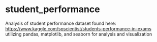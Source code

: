 # student_performance

Analysis of student performance dataset found here: https://www.kaggle.com/spscientist/students-performance-in-exams utilizing pandas, matplotlib, and seaborn for analysis and visualization
